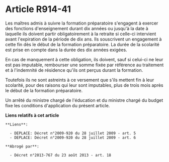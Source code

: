 # Article R914-41

Les maîtres admis à suivre la formation préparatoire s'engagent à exercer des  fonctions d'enseignement durant dix années ou
jusqu'à la date à laquelle ils  doivent partir obligatoirement à la retraite si celle-ci intervient avant  l'expiration de la
période de dix ans. Ils souscrivent un engagement à cette fin  dès le début de la formation préparatoire. La durée de la
scolarité est prise en  compte dans la durée des dix années exigées.

En cas de  manquement à cette obligation, ils doivent, sauf si celui-ci ne leur est pas  imputable, rembourser une somme
fixée par référence au traitement et à  l'indemnité de résidence qu'ils ont perçus durant la formation.

Toutefois ils ne sont astreints à ce versement que s'ils mettent fin  à leur scolarité, pour des raisons qui leur sont
imputables, plus de trois mois  après le début de la formation préparatoire.

Un arrêté du  ministre chargé de l'éducation et du ministre chargé du budget fixe les  conditions d'application du présent
article.

**Liens relatifs à cet article**

	**Liens**:

	  - DEPLACE: Décret n°2009-920 du 28 juillet 2009 - art. 5
	  - DEPLACE: Décret n°2009-920 du 28 juillet 2009 - art. 6

	**Abrogé par**:

	  - Décret n°2013-767 du 23 août 2013 - art. 18
